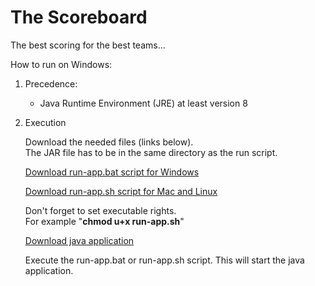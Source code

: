 # The Scoreboard

The best scoring for the best teams...

How to run on Windows:

1. Precedence:
   
   - Java Runtime Environment (JRE) at least version 8
   
2. Execution 

   Download the needed files (links below).<br/>
   The JAR file has to be in the same directory as the run script.
   
   <a href="./run-app.bat">Download run-app.bat script for Windows</a>
   
   <a href="./run-app.sh">Download run-app.sh script for Mac and Linux</a>

   Don't forget to set executable rights.<br />
   For example "<b>chmod u+x run-app.sh</b>"

   <a href="./scoreboard-console.jar" >Download java application</a>

   Execute the run-app.bat or run-app.sh script. This will start the java application.